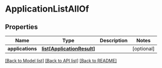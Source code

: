 # ApplicationListAllOf

## Properties
Name | Type | Description | Notes
------------ | ------------- | ------------- | -------------
**applications** | [**list[ApplicationResult]**](ApplicationResult.md) |  | [optional] 

[[Back to Model list]](../README.md#documentation-for-models) [[Back to API list]](../README.md#documentation-for-api-endpoints) [[Back to README]](../README.md)


